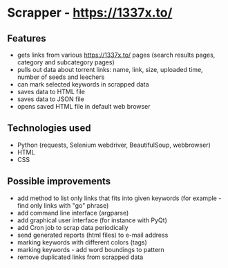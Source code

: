 # Scrapper - https://1337x.to/

## Features

- gets links from various https://1337x.to/ pages (search results pages, category and subcategory pages)
- pulls out data about torrent links: name, link, size, uploaded time, number of seeds and leechers
- can mark selected keywords in scrapped data
- saves data to HTML file
- saves data to JSON file
- opens saved HTML file in default web browser

## Technologies used

- Python (requests, Selenium webdriver, BeautifulSoup, webbrowser)
- HTML
- CSS

## Possible improvements

- add method to list only links that fits into given keywords (for example - find only links with "go" phrase)
- add command line interface (argparse)
- add graphical user interface (for instance with PyQt)
- add Cron job to scrap data periodically
- send generated reports (html files) to e-mail address
- marking keywords with different colors (tags)
- marking keywords - add word boundings to pattern
- remove duplicated links from scrapped data
